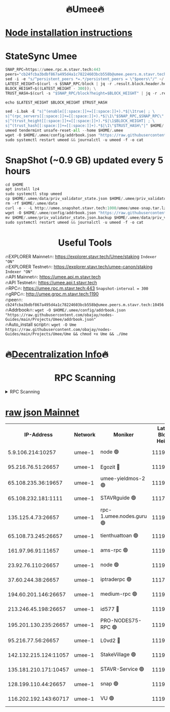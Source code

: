 <h1 align="center"> 🔥Umee🔥</h1>


[Node installation instructions](https://github.com/obajay/nodes-Guides/tree/main/Projects/Umee)
=
# StateSync Umee
```python
SNAP_RPC=https://umee.rpc.m.stavr.tech:443
peers="cb24fcba3bdbf867a495d4a1c78224603bcb558b@umee.peers.m.stavr.tech:10456"
sed -i -e "s/^persistent_peers *=.*/persistent_peers = \"$peers\"/" ~/.umee/config/config.toml
LATEST_HEIGHT=$(curl -s $SNAP_RPC/block | jq -r .result.block.header.height); \
BLOCK_HEIGHT=$((LATEST_HEIGHT - 300)); \
TRUST_HASH=$(curl -s "$SNAP_RPC/block?height=$BLOCK_HEIGHT" | jq -r .result.block_id.hash)

echo $LATEST_HEIGHT $BLOCK_HEIGHT $TRUST_HASH

sed -i.bak -E "s|^(enable[[:space:]]+=[[:space:]]+).*$|\1true| ; \
s|^(rpc_servers[[:space:]]+=[[:space:]]+).*$|\1\"$SNAP_RPC,$SNAP_RPC\"| ; \
s|^(trust_height[[:space:]]+=[[:space:]]+).*$|\1$BLOCK_HEIGHT| ; \
s|^(trust_hash[[:space:]]+=[[:space:]]+).*$|\1\"$TRUST_HASH\"|" $HOME/.umee/config/config.toml
umeed tendermint unsafe-reset-all --home $HOME/.umee
wget -O $HOME/.umee/config/addrbook.json "https://raw.githubusercontent.com/obajay/nodes-Guides/main/Projects/Umee/addrbook.json"
sudo systemctl restart umeed && journalctl -u umeed -f -o cat
```
# SnapShot (~0.9 GB) updated every 5 hours
```python
cd $HOME
apt install lz4
sudo systemctl stop umeed
cp $HOME/.umee/data/priv_validator_state.json $HOME/.umee/priv_validator_state.json.backup
rm -rf $HOME/.umee/data
curl -o - -L http://umee.snapshot.stavr.tech:1000/umee/umee-snap.tar.lz4 | lz4 -c -d - | tar -x -C $HOME/.umee --strip-components 2
wget -O $HOME/.umee/config/addrbook.json "https://raw.githubusercontent.com/obajay/nodes-Guides/main/Projects/Umee/addrbook.json"
mv $HOME/.umee/priv_validator_state.json.backup $HOME/.umee/data/priv_validator_state.json
sudo systemctl restart umeed && journalctl -u umeed -f -o cat
```
 <h1 align="center"> Useful Tools</h1>

🔥EXPLORER Mainnet🔥:      https://explorer.stavr.tech/Umee/staking             `Indexer "ON"` \
🔥EXPLORER Testnet🔥:        https://explorer.stavr.tech/umee-canon/staking      `Indexer "ON"` \
🔥API Mainnet🔥:                   https://umee.api.m.stavr.tech \
🔥API Testnet🔥:                     https://umee.api.t.stavr.tech \
🔥RPC🔥:                           https://umee.rpc.m.stavr.tech:443                     `Snapshot-interval = 300` \
🔥gRPC🔥:                              http://umee.grpc.m.stavr.tech:1190 \
🔥peer🔥:                     `cb24fcba3bdbf867a495d4a1c78224603bcb558b@umee.peers.m.stavr.tech:10456` \
🔥Addrbook🔥:    ```wget -O $HOME/.umee/config/addrbook.json "https://raw.githubusercontent.com/obajay/nodes-Guides/main/Projects/Umee/addrbook.json"``` \
🔥Auto_install script🔥: ```wget -O Ume https://raw.githubusercontent.com/obajay/nodes-Guides/main/Projects/Umee/Ume && chmod +x Ume && ./Ume```

🔥[Decentralization Info](https://github.com/obajay/StateSync-snapshots/tree/main/Projects/Umee/Decentralization)🔥
=

<h1 align="center"> RPC Scanning</h1>

<details>
<summary>RPC Scanning</summary>

<h2 align="center"> We scan nodes in real time every 4 hours. And we provide the final result of RPC endpoints.
We cannot influence the operation of these nodes in any way. </h2>


```python
If Voting Power is higher than 0 --> then the Node is a validator of the network and may be subject to attack and be a potential threat to the chain.
```
```python
We marked such validators with a red symbol
```

</details>

[raw json Mainnet](https://rpc-check.umeem.stavr.tech/umeem/rpc-umeem-result.json)
=



<table><tr><th>IP-Address</th><th>Network</th><th>Moniker</th><th>Latest Block Height</th><th>Earliest Block Height</th><th>Catching Up</th><th>Tx Index</th><th>Voting Power</th><th>Scan Time</th></tr><tr><td>5.9.106.214:10257</td><td>umee-1</td><td>node 🟢</td><td>11195089</td><td>7942001</td><td>False</td><td>on</td><td>0</td><td>2024-03-26T21:51:12.072651956UTC</td></tr><tr><td>95.216.76.51:26657</td><td>umee-1</td><td>Egozit 🔴</td><td>11195093</td><td>8262001</td><td>False</td><td>off</td><td>38762208</td><td>2024-03-26T21:51:35.016807482UTC</td></tr><tr><td>65.108.235.36:19657</td><td>umee-1</td><td>umee-yieldmos-2 🟢</td><td>11195075</td><td>9575548</td><td>False</td><td>on</td><td>0</td><td>2024-03-26T21:49:46.584357638UTC</td></tr><tr><td>65.108.232.181:1111</td><td>umee-1</td><td>STAVRguide 🟢</td><td>11177300</td><td>10560001</td><td>False</td><td>on</td><td>0</td><td>2024-03-26T21:49:42.222785745UTC</td></tr><tr><td>135.125.4.73:26657</td><td>umee-1</td><td>rpc-1.umee.nodes.guru 🟢</td><td>11195093</td><td>10691018</td><td>False</td><td>on</td><td>0</td><td>2024-03-26T21:51:37.330067285UTC</td></tr><tr><td>65.108.73.245:26657</td><td>umee-1</td><td>tienthuattoan 🟢</td><td>11195084</td><td>10787155</td><td>False</td><td>on</td><td>0</td><td>2024-03-26T21:50:45.091749751UTC</td></tr><tr><td>161.97.96.91:11657</td><td>umee-1</td><td>ams-rpc 🟢</td><td>11195097</td><td>10929930</td><td>False</td><td>on</td><td>0</td><td>2024-03-26T21:51:57.674838872UTC</td></tr><tr><td>23.92.76.110:26657</td><td>umee-1</td><td>node 🟢</td><td>11195099</td><td>10938001</td><td>False</td><td>on</td><td>0</td><td>2024-03-26T21:52:12.846860746UTC</td></tr><tr><td>37.60.244.38:26657</td><td>umee-1</td><td>iptraderpc 🟢</td><td>11177300</td><td>11013104</td><td>False</td><td>on</td><td>0</td><td>2024-03-26T21:50:03.417671752UTC</td></tr><tr><td>194.60.201.146:26657</td><td>umee-1</td><td>medium-rpc 🟢</td><td>11195081</td><td>11013104</td><td>False</td><td>on</td><td>0</td><td>2024-03-26T21:50:26.480479591UTC</td></tr><tr><td>213.246.45.198:26657</td><td>umee-1</td><td>id577 🔴</td><td>11195080</td><td>11029001</td><td>False</td><td>on</td><td>35123635</td><td>2024-03-26T21:50:20.057859062UTC</td></tr><tr><td>195.201.130.235:26657</td><td>umee-1</td><td>PRO-NODES75-RPC 🟢</td><td>11195089</td><td>11095088</td><td>False</td><td>on</td><td>0</td><td>2024-03-26T21:51:09.767582890UTC</td></tr><tr><td>95.216.77.56:26657</td><td>umee-1</td><td>L0vd2 🔴</td><td>11195097</td><td>11095097</td><td>False</td><td>off</td><td>38514992</td><td>2024-03-26T21:51:57.428613819UTC</td></tr><tr><td>142.132.215.124:11057</td><td>umee-1</td><td>StakeVillage 🟢</td><td>11195099</td><td>11177889</td><td>False</td><td>on</td><td>0</td><td>2024-03-26T21:52:10.120121929UTC</td></tr><tr><td>135.181.210.171:10457</td><td>umee-1</td><td>STAVR-Service 🟢</td><td>11195094</td><td>11192001</td><td>False</td><td>on</td><td>0</td><td>2024-03-26T21:51:43.862141848UTC</td></tr><tr><td>128.199.110.44:26657</td><td>umee-1</td><td>snap 🟢</td><td>11195095</td><td>11192767</td><td>False</td><td>off</td><td>0</td><td>2024-03-26T21:51:50.958396335UTC</td></tr><tr><td>116.202.192.143:60717</td><td>umee-1</td><td>VU 🟢</td><td>11195076</td><td>11193001</td><td>False</td><td>off</td><td>0</td><td>2024-03-26T21:49:57.025671500UTC</td></tr></table>
